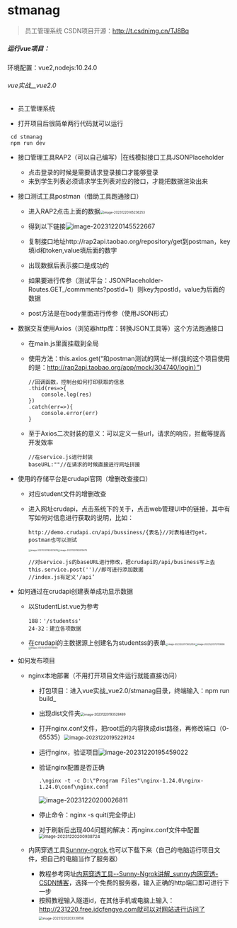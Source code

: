 # stmanag

> 员工管理系统
> CSDN项目开源：http://t.csdnimg.cn/TJ8Bq

##### 运行vue项目：

环境配置：vue2,nodejs:10.24.0

###### vue实战__vue2.0

- 员工管理系统

- 打开项目后很简单两行代码就可以运行

```
 cd stmanag
 npm run dev
```

- 接口管理工具RAP2（可以自己编写）|在线模拟接口工具JSONPlaceholder

  - 点击登录的时候是需要请求登录接口才能够登录
  - 来到学生列表必须请求学生列表对应的接口，才能把数据渲染出来

- 接口测试工具postman（借助工具跑通接口）

  - 进入RAP2点击上面的数据<img src="http://fqtypora-test.oss-cn-chengdu.aliyuncs.com/fqtypora-testimage-20231220145236253.png" alt="image-20231220145236253" style="zoom:50%;" />

  - 得到以下链接![image-20231220145522667](http://fqtypora-test.oss-cn-chengdu.aliyuncs.com/fqtypora-testimage-20231220145522667.png)

  - 复制接口地址http://rap2api.taobao.org/repository/get到postman，key填id和token,value填后面的数字
  - 出现数据后表示接口是成功的
  - 如果要进行传参（测试平台：JSONPlaceholder-Routes.GET_/commments?postId=1）则key为postId，value为后面的数据
  - post方法是在body里面进行传参（使用JSON形式）

- 数据交互使用Axios（浏览器http库：转换JSON工具等）这个方法跑通接口

  - 在main.js里面挂载到全局

  - 使用方法：this.axios.get(“和postman测试的网址一样(我的这个项目使用的是：http://rap2api.taobao.org/app/mock/304740/login）”)

    ```
    //回调函数，控制台如何打印获取的信息
    .thid(res=>{
    	console.log(res)
    })
    .catch(err=>){
    	console.error(err)
    }
    ```

    

  - 至于Axios二次封装的意义：可以定义一些url，请求的响应，拦截等提高开发效率

    ```
    //在service.js进行封装
    baseURL:""//在请求的时候直接进行网址拼接
    ```

    

- 使用的存储平台是crudapi官网（增删改查接口）

  - 对应student文件的增删改查

  - 进入网址crudapi，点击系统下的关于，点击web管理UI中的链接，其中有写如何对信息进行获取的说明，比如：

    ```
    http://demo.crudapi.cn/api/bussiness/{表名}//对表格进行get，postman也可以测试
    ```

    <img src="http://fqtypora-test.oss-cn-chengdu.aliyuncs.com/fqtypora-testimage-20231220162623674.png" alt="image-20231220162623674" style="zoom:33%;" /><img src="http://fqtypora-test.oss-cn-chengdu.aliyuncs.com/fqtypora-testimage-20231220162610479.png" alt="image-20231220162610479" style="zoom:33%;" />

    ```
    //对service.js的baseURL进行修改，把crudapi的/api/business写上去
    this.service.post('')//即可进行添加数据
    //index.js有定义'/api’
    ```

    

- 如何通过在crudapi创建表单成功显示数据

  - 以StudentList.vue为参考

    ```
    188：'/studentss'
    24-32：建立各项数据
    ```

  - 在crudapi的主数据源上创建名为studentss的表单<img src="http://fqtypora-test.oss-cn-chengdu.aliyuncs.com/fqtypora-testimage-20231220173652054.png" alt="image-20231220173652054" style="zoom:33%;" /><img src="http://fqtypora-test.oss-cn-chengdu.aliyuncs.com/fqtypora-testimage-20231220173709086.png" alt="image-20231220173709086" style="zoom:33%;" /><img src="http://fqtypora-test.oss-cn-chengdu.aliyuncs.com/fqtypora-testimage-20231220173725583.png" alt="image-20231220173725583" style="zoom: 33%;" />

- 如何发布项目

  - nginx本地部署（不用打开项目文件运行就能直接访问）

    - 打包项目：进入vue实战_vue2.0/stmanag目录，终端输入：npm run build_
    - 出现dist文件夹<img src="http://fqtypora-test.oss-cn-chengdu.aliyuncs.com/fqtypora-testimage-20231220193528489.png" alt="image-20231220193528489" style="zoom: 50%;" />

    - 打开nginx.conf文件，把root后的内容换成dist路径，再修改端口（0-65535）<img src="http://fqtypora-test.oss-cn-chengdu.aliyuncs.com/fqtypora-testimage-20231220195229124.png" alt="image-20231220195229124" style="zoom: 80%;" />

    - 运行nginx，验证项目![image-20231220195459022](http://fqtypora-test.oss-cn-chengdu.aliyuncs.com/fqtypora-testimage-20231220195459022.png)

    - 验证nginx配置是否正确

      ```
      .\nginx -t -c D:\"Program Files"\nginx-1.24.0\nginx-1.24.0\conf\nginx.conf
      ```

      ![image-20231220200026811](http://fqtypora-test.oss-cn-chengdu.aliyuncs.com/fqtypora-testimage-20231220200026811.png)

    - 停止命令：nginx -s quit(完全停止)

    - 对于刷新后出现404问题的解决：再nginx.conf文件中配置<img src="http://fqtypora-test.oss-cn-chengdu.aliyuncs.com/fqtypora-testimage-20231220200938724.png" alt="image-20231220200938724" style="zoom: 67%;" />

  - 内网穿透工具[Sunnny-ngrok](https://www.ngrok.cc/user.html),也可以下载下来（自己的电脑运行项目文件，把自己的电脑当作了服务器）

    - 教程参考网址[内网穿透工具--Sunny-Ngrok讲解_sunny内网穿透-CSDN博客](https://blog.csdn.net/weixin_44563573/article/details/120907527)，选择一个免费的服务器，输入正确的http端口即可进行下一步
    - 按照教程输入隧道id，在其他手机或电脑上输入：http://231220.free.idcfengye.com就可以对网站进行访问了<img src="http://fqtypora-test.oss-cn-chengdu.aliyuncs.com/fqtypora-testimage-20231220203339156.png" alt="image-20231220203339156" style="zoom: 50%;" />

